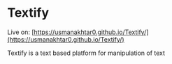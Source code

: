 # Textify
Live on: [https://usmanakhtar0.github.io/Textify/](https://usmanakhtar0.github.io/Textify/)

Textify is a text based platform for manipulation of text
